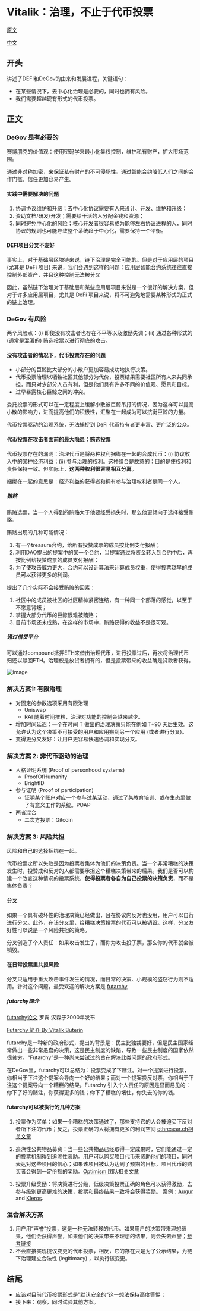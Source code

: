 # Vitalik：治理，不止于代币投票

[原文](https://vitalik.ca/general/2021/08/16/voting3.html)

[中文](https://mp.weixin.qq.com/s/yg7thvIHyg-fXgvbkA5mAg)

## 开头

讲述了DEFI和DeGov的由来和发展进程，关键语句：

- 在某些情况下，去中心化治理是必要的，同时也拥有风险。
- 我们需要超越现有形式的代币投票。

## 正文

### DeGov 是有必要的

赛博朋克的价值观：使用密码学来最小化集权控制，维护私有财产，扩大市场范围。

通过非对称加密，来保证私有财产的不可侵犯性。通过智能合约降低人们之间的合作门槛，信任更加容易产生。

#### 实践中需要解决的问题

1. 协调协议维护和升级；去中心化协议需要有人来设计、开发、维护和升级；
2. 资助文档/研发/开发；需要给干活的人分配金钱和资源；
3. 同时避免中心化的风险；核心开发者很容易成为能够左右协议进程的人，同时协议的规则也可能导致整个系统趋于中心化，需要保持一个平衡。

#### DEFI项目分叉不友好

事实上，对于基础层区块链来说，链下治理是完全可能的。但是对于应用层的项目 (尤其是 DeFi 项目) 来说，我们会遇到这样的问题：应用层智能合约系统往往直接控制外部资产，并且这种控制无法被分叉

因此，虽然链下治理对于基础层和某些应用层项目来说是一个很好的解决方案，但对于许多应用层项目，尤其是 DeFi 项目来说，将不可避免地需要某种形式的正式的链上治理。

### DeGov 有风险

两个风险点：(i) 即使没有攻击者也存在不平等以及激励失调；(ii) 通过各种形式的 (通常是混淆的) 贿选投票以进行彻底的攻击。

#### 没有攻击者的情况下，代币投票存在的问题

- 小部分的巨鲸比大部分的小散户更加容易成功地执行决策。
- 代币投票治理以牺牲社区其他部分为代价，投票结果需要社区所有人来共同承担，而只对少部分人员有利，但是他们具有许多不同的价值观、愿景和目标。
- 过早暴露核心巨鲸之间的冲突。

委托投票的形式可以在一定程度上缓解小散被巨鲸吊打的情况，因为这样可以提高小散的影响力，进而提高他们的积极性，汇聚在一起成为可以抗衡巨鲸的力量。

代币投票驱动的治理系统，无法捕捉到 DeFi 代币持有者更丰富、更广泛的公众。

#### 代币投票在攻击者面前的最大隐患：贿选投票

代币投票存在的漏洞：治理代币是将两种权利捆绑在一起的合成代币：(i) 协议收入中的某种经济利益；(ii) 参与治理的权利。这种组合是故意的：目的是使权利和责任保持一致。但实际上，**这两种权利很容易相互分离**。

捆绑在一起的意思是：经济利益的获得者和拥有参与治理权利者是同一个人。

##### **贿赂**

贿赂选票，当一个人得到的贿赂大于他要经受损失时，那么他更倾向于选择接受贿赂。

贿赂出现的几种可能情况：

1. 有一个treasure合约，给所有投赞成票的成员按比例支付报酬；
2. 利用DAO提出的提案中的某一个合约，当提案通过将资金转入到合约中后，再按比例给投赞成票的成员支付报酬；
3. 为了使攻击威力更大，合约可以设计算法来计算成员权重，使得投票越早的成员可以获得更多的利润。

提出了几个实际不会接受贿赂的因素：

1. 社区中的成员被社区的社区精神紧密连结，有一种同一个部落的感觉，以至于不愿意背叛；
2. 掌握大部分代币的巨鲸很难被贿赂；
3. 目前市场还未成熟，在这样的市场中，贿赂获得的收益不是很可观。

##### **通过借贷平台**

可以通过compound抵押ETH来借出治理代币，进行投票过后，再次将治理代币归还以赎回ETH。治理权是放贷者拥有的，但是投票带来的收益确是贷款者获得。

![image](https://mmbiz.qpic.cn/mmbiz_png/4EL2Q3tnbK8fEH1Xm9uF5KBUdsg25w8jsXuXytdrBvFSInFTFyrXjBaiaxibKFgRcFfSUvd2SsPgNvq9XQurxT1w/640?wx_fmt=png&tp=webp&wxfrom=5&wx_lazy=1&wx_co=1)



### 解决方案1: 有限治理

- 对固定的参数选项采用有限治理
  - Uniswap
  - RAI 随着时间推移，治理对功能的控制会越来越少。
- 增加时间延迟：一个在时间 T 做出的治理决策只能在例如 T+90 天后生效。这允许认为这个决策不可接受的用户和应用搬到另一个应用 (或者进行分叉)。
- 变得更分叉友好：让用户更容易快速协调和实现分叉。

### 解决方案 2: 非代币驱动的治理

- 人格证明系统 (Proof of personhood systems)
  - ProofOfHumanity  
  - BrightID
- 参与证明 (Proof of participation)
  - 证明某个账户对应一个参与过某活动、通过了某教育培训、或在生态里做了有意义工作的系统。POAP  
- 两者混合
  - 二次方投票：Gitcoin

### 解决方案 3:  风险共担

风险和自己的选择捆绑在一起。

代币投票之所以失败是因为投票者集体为他们的决策负责。当一个非常糟糕的决策发生时，投赞成和反对的人都需要承担这个糟糕决策带来的后果。我们是否可以构建一个改变这种情况的投票系统，**使得投票者各自为自己投票的决策负责**，而不是集体负责？

#### 分叉

如果一个具有破坏性的治理决策已经做出，且在协议内反对也没用，用户可以自行进行分叉。此外，在该分叉里，给糟糕决策投票的代币可以被销毁。这样，分叉友好性可以说是一个风险共担的策略。

分叉创造了个人责任：如果攻击发生了，而你为攻击投了票，那么你的代币就会被销毁。

#### 在日常投票里共担风险

分叉只适用于重大攻击事件发生的情况，而日常的决策、小规模的盗窃行为则不适用。针对这个问题，最受欢迎的解决方案是 [futarchy](http://mason.gmu.edu/~rhanson/futarchy.html)

##### futarchy简介

[futarchy论文](http://mason.gmu.edu/~rhanson/futarchy2013.pdf) 罗宾.汉森于2000年发布

[Futarchy 简介 By Vitalik Buterin](https://blog.ethereum.org/2014/08/21/introduction-futarchy/)

futarchy是一种新的政府形式，提出的背景是：民主比独裁要好，但是民主国家经常做出一些非常愚蠢的决策，这是民主制度的缺陷，导致一些民主制度的国家依然很贫穷。“Futarchy”是一种尚未尝试过的旨在解决此类问题的政府形式。

在DeGov里，futarchy可以总结为：投票变成了下赌注。对一个提案进行投票，你相当于下注这个提案会导向一个好的结果；而对一个提案投反对票，你相当于下注这个提案导向一个糟糕的结果。Futarchy 引入个人责任的原因是显而易见的：你下了好的赌注，你获得更多的钱；你下了糟糕的堵住，你失去的你的钱。

#### futarchy可以被执行的几种方案

1. 投票作为买单：如果一个糟糕的决策通过了，那些支持它的人会被迫买下反对者所下注的代币；反之，投票正确的人将拥有更多的利润空间 [ethresear.ch相关文章](https://ethresear.ch/t/votes-as-buy-orders-a-new-type-of-hybrid-coin-voting-futarchy/10305/15)

2. 追溯性公共物品募资：当一些公共物品已经取得一定成果时，它们能通过一定的投票机制得到追溯性资助。用户可以购买项目代币来资助他们的项目，同时表达对这些项目的信心；如果该项目被认为达到了预期的目标，项目代币的购买者会得到一定份额的奖励。[Optimism 团队相关文章](https://medium.com/ethereum-optimism/retroactive-public-goods-funding-33c9b7d00f0c)

3. 投票升级奖励：将决策进行分级，低级决策投票正确的角色可以获得激励，去参与级别更高更难的决策，投票和最终结果一致将会获得奖励。 案例：[Augur](https://augur.net/blog/v2-resolution/) and [Kleros](https://ipfs.kleros.io/ipfs/QmZeV32S2VoyUnqJsRRCh75F1fP2AeomVq2Ury2fTt9V4z/Dispute-Resolution-Kleros.pdf).

### 混合解决方案

1. 用户用“声誉”投票，这是一种无法转移的代币。如果用户的决策带来理想结果，他们会获得声誉，如果他们的决策带来不理想的结果，则会失去声誉；[参考链接](https://medium.com/daostack/reputation-vs-tokens-6d7642c7a538)
2. 不会直接实现提议变更的代币投票，相反，它的存在只是为了公示结果，为链下治理建立合法性 (legitimacy) ，以执行该变更。

## 结尾

- 应该对目前代币投票形式是”默认安全的“这一想法保持高度警惕；
- 接下来：观察，同时试验其他方案。
